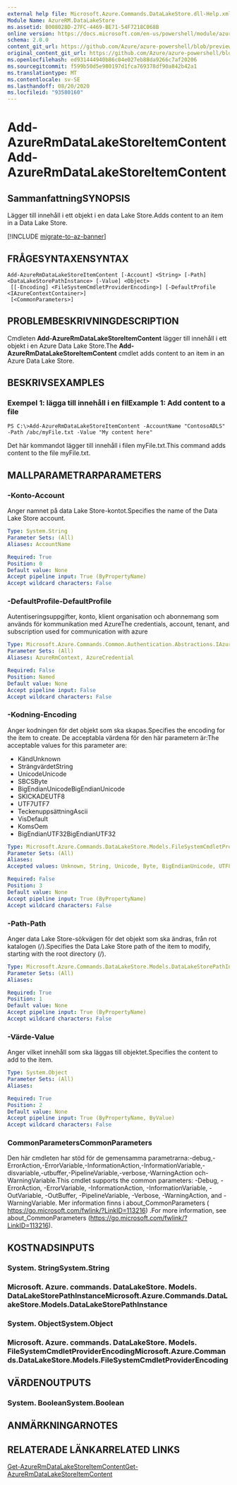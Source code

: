 ```yaml
---
external help file: Microsoft.Azure.Commands.DataLakeStore.dll-Help.xml
Module Name: AzureRM.DataLakeStore
ms.assetid: B008028D-27FC-4469-BE71-54F7218C068B
online version: https://docs.microsoft.com/en-us/powershell/module/azurerm.datalakestore/add-azurermdatalakestoreitemcontent
schema: 2.0.0
content_git_url: https://github.com/Azure/azure-powershell/blob/preview/src/ResourceManager/DataLakeStore/Commands.DataLakeStore/help/Add-AzureRmDataLakeStoreItemContent.md
original_content_git_url: https://github.com/Azure/azure-powershell/blob/preview/src/ResourceManager/DataLakeStore/Commands.DataLakeStore/help/Add-AzureRmDataLakeStoreItemContent.md
ms.openlocfilehash: ed931444940b86c04e027eb88da9266c7af20206
ms.sourcegitcommit: f599b50d5e980197d1fca769378df90a842b42a1
ms.translationtype: MT
ms.contentlocale: sv-SE
ms.lasthandoff: 08/20/2020
ms.locfileid: "93580160"
---
```

# <span data-ttu-id="1990b-101">Add-AzureRmDataLakeStoreItemContent</span><span class="sxs-lookup"><span data-stu-id="1990b-101">Add-AzureRmDataLakeStoreItemContent</span></span>

## <span data-ttu-id="1990b-102">Sammanfattning</span><span class="sxs-lookup"><span data-stu-id="1990b-102">SYNOPSIS</span></span>
<span data-ttu-id="1990b-103">Lägger till innehåll i ett objekt i en data Lake Store.</span><span class="sxs-lookup"><span data-stu-id="1990b-103">Adds content to an item in a Data Lake Store.</span></span>

[!INCLUDE [migrate-to-az-banner](../../includes/migrate-to-az-banner.md)]

## <span data-ttu-id="1990b-104">FRÅGESYNTAXEN</span><span class="sxs-lookup"><span data-stu-id="1990b-104">SYNTAX</span></span>

```
Add-AzureRmDataLakeStoreItemContent [-Account] <String> [-Path] <DataLakeStorePathInstance> [-Value] <Object>
 [[-Encoding] <FileSystemCmdletProviderEncoding>] [-DefaultProfile <IAzureContextContainer>]
 [<CommonParameters>]
```

## <span data-ttu-id="1990b-105">PROBLEMBESKRIVNING</span><span class="sxs-lookup"><span data-stu-id="1990b-105">DESCRIPTION</span></span>
<span data-ttu-id="1990b-106">Cmdleten **Add-AzureRmDataLakeStoreItemContent** lägger till innehåll i ett objekt i en Azure Data Lake Store.</span><span class="sxs-lookup"><span data-stu-id="1990b-106">The **Add-AzureRmDataLakeStoreItemContent** cmdlet adds content to an item in an Azure Data Lake Store.</span></span>

## <span data-ttu-id="1990b-107">BESKRIVS</span><span class="sxs-lookup"><span data-stu-id="1990b-107">EXAMPLES</span></span>

### <span data-ttu-id="1990b-108">Exempel 1: lägga till innehåll i en fil</span><span class="sxs-lookup"><span data-stu-id="1990b-108">Example 1: Add content to a file</span></span>
```
PS C:\>Add-AzureRmDataLakeStoreItemContent -AccountName "ContosoADLS" -Path /abc/myFile.txt -Value "My content here"
```

<span data-ttu-id="1990b-109">Det här kommandot lägger till innehåll i filen myFile.txt.</span><span class="sxs-lookup"><span data-stu-id="1990b-109">This command adds content to the file myFile.txt.</span></span>

## <span data-ttu-id="1990b-110">MALLPARAMETRAR</span><span class="sxs-lookup"><span data-stu-id="1990b-110">PARAMETERS</span></span>

### <span data-ttu-id="1990b-111">-Konto</span><span class="sxs-lookup"><span data-stu-id="1990b-111">-Account</span></span>
<span data-ttu-id="1990b-112">Anger namnet på data Lake Store-kontot.</span><span class="sxs-lookup"><span data-stu-id="1990b-112">Specifies the name of the Data Lake Store account.</span></span>

```yaml
Type: System.String
Parameter Sets: (All)
Aliases: AccountName

Required: True
Position: 0
Default value: None
Accept pipeline input: True (ByPropertyName)
Accept wildcard characters: False
```

### <span data-ttu-id="1990b-113">-DefaultProfile</span><span class="sxs-lookup"><span data-stu-id="1990b-113">-DefaultProfile</span></span>
<span data-ttu-id="1990b-114">Autentiseringsuppgifter, konto, klient organisation och abonnemang som används för kommunikation med Azure</span><span class="sxs-lookup"><span data-stu-id="1990b-114">The credentials, account, tenant, and subscription used for communication with azure</span></span>

```yaml
Type: Microsoft.Azure.Commands.Common.Authentication.Abstractions.IAzureContextContainer
Parameter Sets: (All)
Aliases: AzureRmContext, AzureCredential

Required: False
Position: Named
Default value: None
Accept pipeline input: False
Accept wildcard characters: False
```

### <span data-ttu-id="1990b-115">-Kodning</span><span class="sxs-lookup"><span data-stu-id="1990b-115">-Encoding</span></span>
<span data-ttu-id="1990b-116">Anger kodningen för det objekt som ska skapas.</span><span class="sxs-lookup"><span data-stu-id="1990b-116">Specifies the encoding for the item to create.</span></span>
<span data-ttu-id="1990b-117">De acceptabla värdena för den här parametern är:</span><span class="sxs-lookup"><span data-stu-id="1990b-117">The acceptable values for this parameter are:</span></span>
- <span data-ttu-id="1990b-118">Känd</span><span class="sxs-lookup"><span data-stu-id="1990b-118">Unknown</span></span>
- <span data-ttu-id="1990b-119">Strängvärdet</span><span class="sxs-lookup"><span data-stu-id="1990b-119">String</span></span>
- <span data-ttu-id="1990b-120">Unicode</span><span class="sxs-lookup"><span data-stu-id="1990b-120">Unicode</span></span>
- <span data-ttu-id="1990b-121">SBCS</span><span class="sxs-lookup"><span data-stu-id="1990b-121">Byte</span></span>
- <span data-ttu-id="1990b-122">BigEndianUnicode</span><span class="sxs-lookup"><span data-stu-id="1990b-122">BigEndianUnicode</span></span>
- <span data-ttu-id="1990b-123">SKICKADE</span><span class="sxs-lookup"><span data-stu-id="1990b-123">UTF8</span></span>
- <span data-ttu-id="1990b-124">UTF7</span><span class="sxs-lookup"><span data-stu-id="1990b-124">UTF7</span></span>
- <span data-ttu-id="1990b-125">Teckenuppsättning</span><span class="sxs-lookup"><span data-stu-id="1990b-125">Ascii</span></span>
- <span data-ttu-id="1990b-126">Vis</span><span class="sxs-lookup"><span data-stu-id="1990b-126">Default</span></span>
- <span data-ttu-id="1990b-127">Koms</span><span class="sxs-lookup"><span data-stu-id="1990b-127">Oem</span></span>
- <span data-ttu-id="1990b-128">BigEndianUTF32</span><span class="sxs-lookup"><span data-stu-id="1990b-128">BigEndianUTF32</span></span>

```yaml
Type: Microsoft.Azure.Commands.DataLakeStore.Models.FileSystemCmdletProviderEncoding
Parameter Sets: (All)
Aliases:
Accepted values: Unknown, String, Unicode, Byte, BigEndianUnicode, UTF8, UTF7, UTF32, Ascii, Default, Oem, BigEndianUTF32

Required: False
Position: 3
Default value: None
Accept pipeline input: True (ByPropertyName)
Accept wildcard characters: False
```

### <span data-ttu-id="1990b-129">-Path</span><span class="sxs-lookup"><span data-stu-id="1990b-129">-Path</span></span>
<span data-ttu-id="1990b-130">Anger data Lake Store-sökvägen för det objekt som ska ändras, från rot katalogen (/).</span><span class="sxs-lookup"><span data-stu-id="1990b-130">Specifies the Data Lake Store path of the item to modify, starting with the root directory (/).</span></span>

```yaml
Type: Microsoft.Azure.Commands.DataLakeStore.Models.DataLakeStorePathInstance
Parameter Sets: (All)
Aliases:

Required: True
Position: 1
Default value: None
Accept pipeline input: True (ByPropertyName)
Accept wildcard characters: False
```

### <span data-ttu-id="1990b-131">-Värde</span><span class="sxs-lookup"><span data-stu-id="1990b-131">-Value</span></span>
<span data-ttu-id="1990b-132">Anger vilket innehåll som ska läggas till objektet.</span><span class="sxs-lookup"><span data-stu-id="1990b-132">Specifies the content to add to the item.</span></span>

```yaml
Type: System.Object
Parameter Sets: (All)
Aliases:

Required: True
Position: 2
Default value: None
Accept pipeline input: True (ByPropertyName, ByValue)
Accept wildcard characters: False
```

### <span data-ttu-id="1990b-133">CommonParameters</span><span class="sxs-lookup"><span data-stu-id="1990b-133">CommonParameters</span></span>
<span data-ttu-id="1990b-134">Den här cmdleten har stöd för de gemensamma parametrarna:-debug,-ErrorAction,-ErrorVariable,-InformationAction,-InformationVariable,-disvariable,-utbuffer,-PipelineVariable,-verbose,-WarningAction och-WarningVariable.</span><span class="sxs-lookup"><span data-stu-id="1990b-134">This cmdlet supports the common parameters: -Debug, -ErrorAction, -ErrorVariable, -InformationAction, -InformationVariable, -OutVariable, -OutBuffer, -PipelineVariable, -Verbose, -WarningAction, and -WarningVariable.</span></span> <span data-ttu-id="1990b-135">Mer information finns i about_CommonParameters ( https://go.microsoft.com/fwlink/?LinkID=113216) .</span><span class="sxs-lookup"><span data-stu-id="1990b-135">For more information, see about_CommonParameters (https://go.microsoft.com/fwlink/?LinkID=113216).</span></span>

## <span data-ttu-id="1990b-136">KOSTNADS</span><span class="sxs-lookup"><span data-stu-id="1990b-136">INPUTS</span></span>

### <span data-ttu-id="1990b-137">System. String</span><span class="sxs-lookup"><span data-stu-id="1990b-137">System.String</span></span>

### <span data-ttu-id="1990b-138">Microsoft. Azure. commands. DataLakeStore. Models. DataLakeStorePathInstance</span><span class="sxs-lookup"><span data-stu-id="1990b-138">Microsoft.Azure.Commands.DataLakeStore.Models.DataLakeStorePathInstance</span></span>

### <span data-ttu-id="1990b-139">System. Object</span><span class="sxs-lookup"><span data-stu-id="1990b-139">System.Object</span></span>

### <span data-ttu-id="1990b-140">Microsoft. Azure. commands. DataLakeStore. Models. FileSystemCmdletProviderEncoding</span><span class="sxs-lookup"><span data-stu-id="1990b-140">Microsoft.Azure.Commands.DataLakeStore.Models.FileSystemCmdletProviderEncoding</span></span>

## <span data-ttu-id="1990b-141">VÄRDEN</span><span class="sxs-lookup"><span data-stu-id="1990b-141">OUTPUTS</span></span>

### <span data-ttu-id="1990b-142">System. Boolean</span><span class="sxs-lookup"><span data-stu-id="1990b-142">System.Boolean</span></span>

## <span data-ttu-id="1990b-143">ANMÄRKNINGAR</span><span class="sxs-lookup"><span data-stu-id="1990b-143">NOTES</span></span>

## <span data-ttu-id="1990b-144">RELATERADE LÄNKAR</span><span class="sxs-lookup"><span data-stu-id="1990b-144">RELATED LINKS</span></span>

[<span data-ttu-id="1990b-145">Get-AzureRmDataLakeStoreItemContent</span><span class="sxs-lookup"><span data-stu-id="1990b-145">Get-AzureRmDataLakeStoreItemContent</span></span>](./Get-AzureRmDataLakeStoreItemContent.md)


